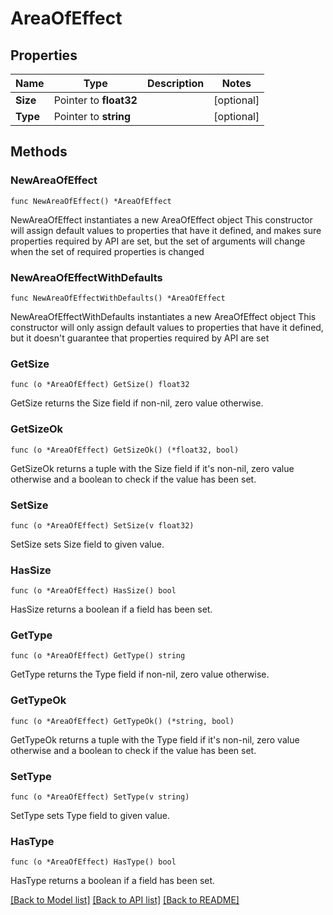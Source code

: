# AreaOfEffect

## Properties

Name | Type | Description | Notes
------------ | ------------- | ------------- | -------------
**Size** | Pointer to **float32** |  | [optional] 
**Type** | Pointer to **string** |  | [optional] 

## Methods

### NewAreaOfEffect

`func NewAreaOfEffect() *AreaOfEffect`

NewAreaOfEffect instantiates a new AreaOfEffect object
This constructor will assign default values to properties that have it defined,
and makes sure properties required by API are set, but the set of arguments
will change when the set of required properties is changed

### NewAreaOfEffectWithDefaults

`func NewAreaOfEffectWithDefaults() *AreaOfEffect`

NewAreaOfEffectWithDefaults instantiates a new AreaOfEffect object
This constructor will only assign default values to properties that have it defined,
but it doesn't guarantee that properties required by API are set

### GetSize

`func (o *AreaOfEffect) GetSize() float32`

GetSize returns the Size field if non-nil, zero value otherwise.

### GetSizeOk

`func (o *AreaOfEffect) GetSizeOk() (*float32, bool)`

GetSizeOk returns a tuple with the Size field if it's non-nil, zero value otherwise
and a boolean to check if the value has been set.

### SetSize

`func (o *AreaOfEffect) SetSize(v float32)`

SetSize sets Size field to given value.

### HasSize

`func (o *AreaOfEffect) HasSize() bool`

HasSize returns a boolean if a field has been set.

### GetType

`func (o *AreaOfEffect) GetType() string`

GetType returns the Type field if non-nil, zero value otherwise.

### GetTypeOk

`func (o *AreaOfEffect) GetTypeOk() (*string, bool)`

GetTypeOk returns a tuple with the Type field if it's non-nil, zero value otherwise
and a boolean to check if the value has been set.

### SetType

`func (o *AreaOfEffect) SetType(v string)`

SetType sets Type field to given value.

### HasType

`func (o *AreaOfEffect) HasType() bool`

HasType returns a boolean if a field has been set.


[[Back to Model list]](../README.md#documentation-for-models) [[Back to API list]](../README.md#documentation-for-api-endpoints) [[Back to README]](../README.md)



